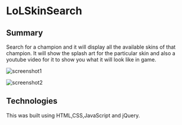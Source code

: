 # LoLSkinSearch

## Summary
Search for a champion and it will display all the available skins of that champion. 
It will show the splash art for the particular skin and also a youtube video for it to show you what it will look like in game.

![screenshot1](https://cloud.githubusercontent.com/assets/17520488/24071608/b3551e88-0b93-11e7-91da-69abf3553af9.png)

![screenshot2](https://cloud.githubusercontent.com/assets/17520488/24071607/add4f154-0b93-11e7-9e08-420ff66a69c3.png)

## Technologies 
This was built using HTML,CSS,JavaScript and jQuery.
